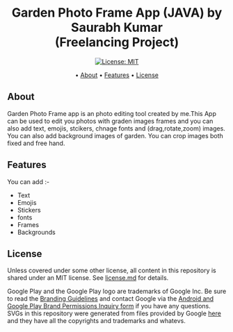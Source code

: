 

<p>
    <h1 align="center">
            Garden Photo Frame App (JAVA) by Saurabh Kumar<br>(Freelancing Project)
        </a>
    </h1>
</p>


<p align="center">
    <a href = "https://github.com/dev-iamsaurabh/GardenPhotoFrameApp/blob/master/LICENSE">
        <img src="https://img.shields.io/badge/License-MIT-lightgrey.svg" alt="License: MIT">
    </a>
</p>

<p align="center">
  • <a href="#about">About</a>
  • <a href="#features">Features</a>
  • <a href="#license">License</a>


</p>



## About

Garden Photo Frame app is an photo editing tool created by me.This App can be used to edit you photos with graden images frames and you can also add text, emojis, 
stcikers, chnage fonts and (drag,rotate,zoom) images. You can also add background images of garden.
You can crop images both fixed and free hand.



## Features

You can add :- 
* Text
* Emojis
* Stickers
* fonts
* Frames
* Backgrounds

## License

Unless covered under some other license, all content in this repository is shared under an MIT license. See [license.md](./license.md) for details.

Google Play and the Google Play logo are trademarks of Google Inc. Be sure to read the [Branding Guidelines](https://developer.android.com/distribute/tools/promote/brand.html) and contact Google via the [Android and Google Play Brand Permissions Inquiry form](https://support.google.com/googleplay/contact/brand_developer) if you have any questions. SVGs in this repository were generated from files provided by Google [here](https://play.google.com/intl/en_us/badges/) and they have all the copyrights and trademarks and whatevs.

  

